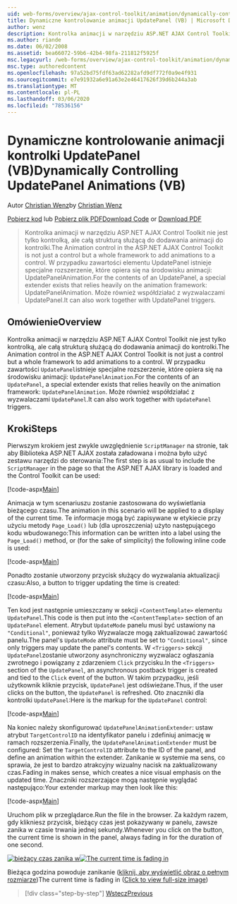 ```yaml
---
uid: web-forms/overview/ajax-control-toolkit/animation/dynamically-controlling-updatepanel-animations-vb
title: Dynamiczne kontrolowanie animacji UpdatePanel (VB) | Microsoft Docs
author: wenz
description: Kontrolka animacji w narzędziu ASP.NET AJAX Control Toolkit nie jest tylko kontrolką, ale całą strukturą służącą do dodawania animacji do kontrolki. Dla zawartości...
ms.author: riande
ms.date: 06/02/2008
ms.assetid: bea66072-59b6-42b4-98fa-211812f5925f
msc.legacyurl: /web-forms/overview/ajax-control-toolkit/animation/dynamically-controlling-updatepanel-animations-vb
msc.type: authoredcontent
ms.openlocfilehash: 97a52bd75fdf63ad62282afd9df772f0a9e4f931
ms.sourcegitcommit: e7e91932a6e91a63e2e46417626f39d6b244a3ab
ms.translationtype: MT
ms.contentlocale: pl-PL
ms.lasthandoff: 03/06/2020
ms.locfileid: "78536156"
---
```

# <a name="dynamically-controlling-updatepanel-animations-vb"></a><span data-ttu-id="bdbb0-104">Dynamiczne kontrolowanie animacji kontrolki UpdatePanel (VB)</span><span class="sxs-lookup"><span data-stu-id="bdbb0-104">Dynamically Controlling UpdatePanel Animations (VB)</span></span>

<span data-ttu-id="bdbb0-105">Autor [Christian Wenz](https://github.com/wenz)</span><span class="sxs-lookup"><span data-stu-id="bdbb0-105">by [Christian Wenz](https://github.com/wenz)</span></span>

<span data-ttu-id="bdbb0-106">[Pobierz kod](https://download.microsoft.com/download/9/3/f/93f8daea-bebd-4821-833b-95205389c7d0/UpdatePanelAnimation2.vb.zip) lub [Pobierz plik PDF](https://download.microsoft.com/download/b/6/a/b6ae89ee-df69-4c87-9bfb-ad1eb2b23373/updatepanelanimation2VB.pdf)</span><span class="sxs-lookup"><span data-stu-id="bdbb0-106">[Download Code](https://download.microsoft.com/download/9/3/f/93f8daea-bebd-4821-833b-95205389c7d0/UpdatePanelAnimation2.vb.zip) or [Download PDF](https://download.microsoft.com/download/b/6/a/b6ae89ee-df69-4c87-9bfb-ad1eb2b23373/updatepanelanimation2VB.pdf)</span></span>

> <span data-ttu-id="bdbb0-107">Kontrolka animacji w narzędziu ASP.NET AJAX Control Toolkit nie jest tylko kontrolką, ale całą strukturą służącą do dodawania animacji do kontrolki.</span><span class="sxs-lookup"><span data-stu-id="bdbb0-107">The Animation control in the ASP.NET AJAX Control Toolkit is not just a control but a whole framework to add animations to a control.</span></span> <span data-ttu-id="bdbb0-108">W przypadku zawartości elementu UpdatePanel istnieje specjalne rozszerzenie, które opiera się na środowisku animacji: UpdatePanelAnimation.</span><span class="sxs-lookup"><span data-stu-id="bdbb0-108">For the contents of an UpdatePanel, a special extender exists that relies heavily on the animation framework: UpdatePanelAnimation.</span></span> <span data-ttu-id="bdbb0-109">Może również współdziałać z wyzwalaczami UpdatePanel.</span><span class="sxs-lookup"><span data-stu-id="bdbb0-109">It can also work together with UpdatePanel triggers.</span></span>

## <a name="overview"></a><span data-ttu-id="bdbb0-110">Omówienie</span><span class="sxs-lookup"><span data-stu-id="bdbb0-110">Overview</span></span>

<span data-ttu-id="bdbb0-111">Kontrolka animacji w narzędziu ASP.NET AJAX Control Toolkit nie jest tylko kontrolką, ale całą strukturą służącą do dodawania animacji do kontrolki.</span><span class="sxs-lookup"><span data-stu-id="bdbb0-111">The Animation control in the ASP.NET AJAX Control Toolkit is not just a control but a whole framework to add animations to a control.</span></span> <span data-ttu-id="bdbb0-112">W przypadku zawartości `UpdatePanel`istnieje specjalne rozszerzenie, które opiera się na środowisku animacji: `UpdatePanelAnimation`.</span><span class="sxs-lookup"><span data-stu-id="bdbb0-112">For the contents of an `UpdatePanel`, a special extender exists that relies heavily on the animation framework: `UpdatePanelAnimation`.</span></span> <span data-ttu-id="bdbb0-113">Może również współdziałać z wyzwalaczami `UpdatePanel`.</span><span class="sxs-lookup"><span data-stu-id="bdbb0-113">It can also work together with `UpdatePanel` triggers.</span></span>

## <a name="steps"></a><span data-ttu-id="bdbb0-114">Kroki</span><span class="sxs-lookup"><span data-stu-id="bdbb0-114">Steps</span></span>

<span data-ttu-id="bdbb0-115">Pierwszym krokiem jest zwykle uwzględnienie `ScriptManager` na stronie, tak aby Biblioteka ASP.NET AJAX została załadowana i można było użyć zestawu narzędzi do sterowania:</span><span class="sxs-lookup"><span data-stu-id="bdbb0-115">The first step is as usual to include the `ScriptManager` in the page so that the ASP.NET AJAX library is loaded and the Control Toolkit can be used:</span></span>

[!code-aspx[Main](dynamically-controlling-updatepanel-animations-vb/samples/sample1.aspx)]

<span data-ttu-id="bdbb0-116">Animacja w tym scenariuszu zostanie zastosowana do wyświetlania bieżącego czasu.</span><span class="sxs-lookup"><span data-stu-id="bdbb0-116">The animation in this scenario will be applied to a display of the current time.</span></span> <span data-ttu-id="bdbb0-117">Te informacje mogą być zapisywane w etykiecie przy użyciu metody `Page_Load()` lub (dla uproszczenia) użyto następującego kodu wbudowanego:</span><span class="sxs-lookup"><span data-stu-id="bdbb0-117">This information can be written into a label using the `Page_Load()` method, or (for the sake of simplicity) the following inline code is used:</span></span>

[!code-aspx[Main](dynamically-controlling-updatepanel-animations-vb/samples/sample2.aspx)]

<span data-ttu-id="bdbb0-118">Ponadto zostanie utworzony przycisk służący do wyzwalania aktualizacji czasu:</span><span class="sxs-lookup"><span data-stu-id="bdbb0-118">Also, a button to trigger updating the time is created:</span></span>

[!code-aspx[Main](dynamically-controlling-updatepanel-animations-vb/samples/sample3.aspx)]

<span data-ttu-id="bdbb0-119">Ten kod jest następnie umieszczany w sekcji `<ContentTemplate>` elementu `UpdatePanel`.</span><span class="sxs-lookup"><span data-stu-id="bdbb0-119">This code is then put into the `<ContentTemplate>` section of an `UpdatePanel` element.</span></span> <span data-ttu-id="bdbb0-120">Atrybut `UpdateMode` panelu musi być ustawiony na `"Conditional"`, ponieważ tylko Wyzwalacze mogą zaktualizować zawartość panelu.</span><span class="sxs-lookup"><span data-stu-id="bdbb0-120">The panel's `UpdateMode` attribute must be set to `"Conditional"`, since only triggers may update the panel's contents.</span></span> <span data-ttu-id="bdbb0-121">W `<Triggers>` sekcji `UpdatePanel`zostanie utworzony asynchroniczny wyzwalacz ogłaszania zwrotnego i powiązany z zdarzeniem `Click` przycisku.</span><span class="sxs-lookup"><span data-stu-id="bdbb0-121">In the `<Triggers>` section of the `UpdatePanel`, an asynchronous postback trigger is created and tied to the `Click` event of the button.</span></span> <span data-ttu-id="bdbb0-122">W takim przypadku, jeśli użytkownik kliknie przycisk, `UpdatePanel` jest odświeżane.</span><span class="sxs-lookup"><span data-stu-id="bdbb0-122">Thus, if the user clicks on the button, the `UpdatePanel` is refreshed.</span></span> <span data-ttu-id="bdbb0-123">Oto znaczniki dla kontrolki `UpdatePanel`:</span><span class="sxs-lookup"><span data-stu-id="bdbb0-123">Here is the markup for the `UpdatePanel` control:</span></span>

[!code-aspx[Main](dynamically-controlling-updatepanel-animations-vb/samples/sample4.aspx)]

<span data-ttu-id="bdbb0-124">Na koniec należy skonfigurować `UpdatePanelAnimationExtender`: ustaw atrybut `TargetControlID` na identyfikator panelu i zdefiniuj animację w ramach rozszerzenia.</span><span class="sxs-lookup"><span data-stu-id="bdbb0-124">Finally, the `UpdatePanelAnimationExtender` must be configured: Set the `TargetControlID` attribute to the ID of the panel, and define an animation within the extender.</span></span> <span data-ttu-id="bdbb0-125">Zanikanie w systemie ma sens, co sprawia, że jest to bardzo atrakcyjny wizualny nacisk na zaktualizowany czas.</span><span class="sxs-lookup"><span data-stu-id="bdbb0-125">Fading in makes sense, which creates a nice visual emphasis on the updated time.</span></span> <span data-ttu-id="bdbb0-126">Znaczniki rozszerzające mogą następnie wyglądać następująco:</span><span class="sxs-lookup"><span data-stu-id="bdbb0-126">Your extender markup may then look like this:</span></span>

[!code-aspx[Main](dynamically-controlling-updatepanel-animations-vb/samples/sample5.aspx)]

<span data-ttu-id="bdbb0-127">Uruchom plik w przeglądarce.</span><span class="sxs-lookup"><span data-stu-id="bdbb0-127">Run the file in the browser.</span></span> <span data-ttu-id="bdbb0-128">Za każdym razem, gdy klikniesz przycisk, bieżący czas jest pokazywany w panelu, zawsze zanika w czasie trwania jednej sekundy.</span><span class="sxs-lookup"><span data-stu-id="bdbb0-128">Whenever you click on the button, the current time is shown in the panel, always fading in for the duration of one second.</span></span>

<span data-ttu-id="bdbb0-129">[![bieżący czas zanika w](dynamically-controlling-updatepanel-animations-vb/_static/image2.png)](dynamically-controlling-updatepanel-animations-vb/_static/image1.png)</span><span class="sxs-lookup"><span data-stu-id="bdbb0-129">[![The current time is fading in](dynamically-controlling-updatepanel-animations-vb/_static/image2.png)](dynamically-controlling-updatepanel-animations-vb/_static/image1.png)</span></span>

<span data-ttu-id="bdbb0-130">Bieżąca godzina powoduje zanikanie ([kliknij, aby wyświetlić obraz o pełnym rozmiarze](dynamically-controlling-updatepanel-animations-vb/_static/image3.png))</span><span class="sxs-lookup"><span data-stu-id="bdbb0-130">The current time is fading in ([Click to view full-size image](dynamically-controlling-updatepanel-animations-vb/_static/image3.png))</span></span>

> [!div class="step-by-step"]
> [<span data-ttu-id="bdbb0-131">Wstecz</span><span class="sxs-lookup"><span data-stu-id="bdbb0-131">Previous</span></span>](animating-an-updatepanel-control-vb.md)
